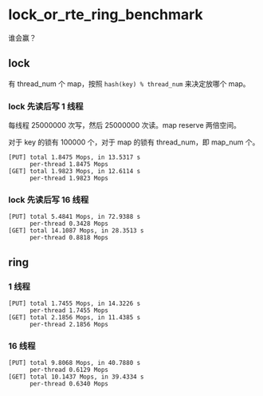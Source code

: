 # lock_or_rte_ring_benchmark

谁会赢？

## lock

有 thread_num 个 map，按照 `hash(key) % thread_num` 来决定放哪个 map。

### lock 先读后写 1 线程

每线程 25000000 次写，然后 25000000 次读。map reserve 两倍空间。

对于 key 的锁有 100000 个，对于 map 的锁有 thread_num，即 map_num 个。

```
[PUT] total 1.8475 Mops, in 13.5317 s
      per-thread 1.8475 Mops
[GET] total 1.9823 Mops, in 12.6114 s
      per-thread 1.9823 Mops
```

### lock 先读后写 16 线程

```
[PUT] total 5.4841 Mops, in 72.9388 s
      per-thread 0.3428 Mops
[GET] total 14.1087 Mops, in 28.3513 s
      per-thread 0.8818 Mops
```

## ring

### 1 线程

```
[PUT] total 1.7455 Mops, in 14.3226 s
      per-thread 1.7455 Mops
[GET] total 2.1856 Mops, in 11.4385 s
      per-thread 2.1856 Mops
```

### 16 线程

```
[PUT] total 9.8068 Mops, in 40.7880 s
      per-thread 0.6129 Mops
[GET] total 10.1437 Mops, in 39.4334 s
      per-thread 0.6340 Mops
```
